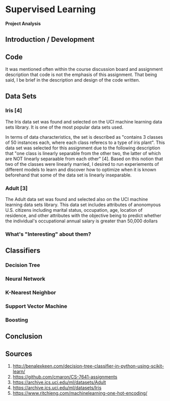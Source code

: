 # Supervised Learning
**Project Analysis**


## Introduction / Development

## Code
It was mentioned often within the course discussion board and assignment description that code is not the emphasis of this assignment. That being said, I be brief in the description and design of the code written.

## Data Sets

### Iris [4]
The Iris data set was found and selected on the UCI machine learning data sets library. It is one of the most popular data sets used.

In terms of data characteristics, the set is described as "contains 3 classes of 50 instances each, where each class referecs to a type of iris plant". This data set was selected for this assignment due to the following description that "one class is linearly separable from the other two, the latter of which are NOT linearly separaable from each other" [4]. Based on this notion that two of the classes were linearly married, I desired to run experiements of different models to learn and discover how to optimize when it is known beforehand that some of the data set is linearly inseparable.


### Adult [3]
The Adult data set was found and selected also on the UCI machine learning data sets library. This data set includes attributes of anonomyous U.S. citizens including marital status, occupation, age, location of residence, and other attributes with the objective being to predict whether the individual's occupational annual salary is greater than 50,000 dollars

### What's "Interesting" about them?

## Classifiers


### Decision Tree

### Neural Network


### K-Nearest Neighbor


### Support Vector Machine


### Boosting


## Conclusion


## Sources
1. http://benalexkeen.com/decision-tree-classifier-in-python-using-scikit-learn/
2. https://github.com/cmaron/CS-7641-assignments
3. https://archive.ics.uci.edu/ml/datasets/Adult
4. https://archive.ics.uci.edu/ml/datasets/Iris
5. https://www.ritchieng.com/machinelearning-one-hot-encoding/
